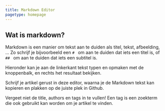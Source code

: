 ```yaml
---
title: Markdown Editor
pagetype: homepage
---
```


## Wat is markdown?

Markdown is een manier om tekst aan te duiden als titel, tekst, afbeelding, ... Zo schrijf je bijvoorbeeld een `# ` om aan te duiden dat iets een titel is, of `## ` om aan te duiden dat iets een subtitel is.

Hieronder kan je aan de linkerkant tekst typen en opmaken met de knoppenbalk, en rechts het resultaat bekijken.

Schrijf je artikel gerust in deze editor, waarna je de Markdown tekst kan kopieren en plakken op de juiste plek in Github.

Vergeet niet de title, authors en tags in te vullen! Een tag is een zoekterm die ook gebruikt kan worden om je artikel te vinden.

<link rel="stylesheet" href="editor.md/css/editormd.css" />
<div id="editor">
    <!-- Tips: Editor.md can auto append a `<textarea>` tag -->
    <textarea style="display:none;">---
title: Markdown Editor

authors: 
 - Joske Vermeulen

tags:
 - markdown
 - artikel schrijven
---

## Wat is markdown?

Markdown is een manier om tekst aan te duiden als titel, tekst, afbeelding, … Zo schrijf je bijvoorbeeld een # om aan te duiden dat iets een titel is, of ## om aan te duiden dat iets een subtitel is.

Een lijstje is zo simpel als een `-` voor elk lijst-onderdeel te plaatsen. Of je kan met `1.`, `2.`, ... werken om een genummerd lijstje te maken.

 - zo dus
 - bijvoorbeeld

Hier kan je aan de linkerkant tekst typen en opmaken met de knoppenbalk, en rechts het resultaat bekijken.

Schrijf je artikel gerust in deze editor, waarna je de Markdown tekst (dus de linkerkant) kan kopiëren en plakken op de juiste plek in Github.

Vergeet niet de title, authors en tags in te vullen! Een tag is een zoekterm die ook gebruikt kan worden om je artikel te vinden.
</textarea>
</div>
<script src="https://ajax.googleapis.com/ajax/libs/jquery/3.5.1/jquery.min.js"></script>
<script src="editor.md/editormd.min.js"></script>
<script src="editor.md/languages/en.js"></script>
<script type="text/javascript">
    $(function() {
        var editor = editormd("editor", {
             width: "100%",
             autoHeight : true,
            path : "editor.md/lib/"  // Autoload modules mode, codemirror, marked... dependents libs path
            toolbarIcons : function() {
                return editormd.toolbarModes[simple];
            }
        });
    });
</script>